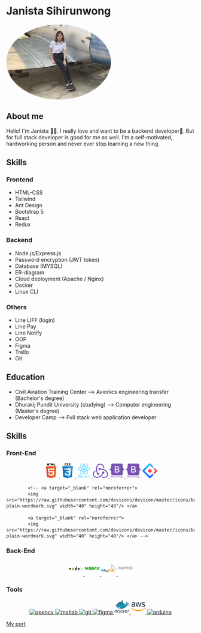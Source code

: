 # Janista Sihirunwong

<img src="https://github.com/Janistamail/Janistamail/blob/main/img/IMG_1072.jpg?raw=true" style="width: 280px; height: 200px; border-radius: 60%">

## About me

Hello! I'm Janista 🥰🌷. I really love and want to be a backend developer🌹. But for full stack developer is good for me as well. I'm a self-motivated, hardworking person and never ever stop learning a new thing.

## Skills

### Frontend

- HTML-CSS
- Tailwind
- Ant Design
- Bootstrap 5
- React
- Redux

### Backend

- Node.js/Express.js
- Password encryption (JWT token)
- Database (MYSQL)
- ER-diagram
- Cloud deployment (Apache / Nginx)
- Docker
- Linux CLI

### Others

- Line LIFF (login)
- Line Pay
- Line Notify
- OOP
- Figma
- Trello
- Git

## Education

- Civil Aviation Training Center --> Avionics engineering transfer (Bachelor's degree)
- Dhurakij Pundit University (studying) --> Computer engineering (Master's degree)
- Developer Camp --> Full stack web application developer

## Skills

### Front-End

<p align="center">
     <a href="https://www.w3.org/html/" target="_blank" rel="noreferrer"> 
            <img src="https://raw.githubusercontent.com/devicons/devicon/master/icons/html5/html5-original-wordmark.svg" alt="html5" width="40" height="40"/> </a>
    <a href="https://www.w3schools.com/css/" target="_blank" rel="noreferrer"> 
            <img src="https://raw.githubusercontent.com/devicons/devicon/master/icons/css3/css3-original-wordmark.svg" alt="css3" width="40" height="40"/> </a> 
     <a margin = "55px" href="https://reactjs.org/" target="_blank" rel="noreferrer"> 
                <img src="https://raw.githubusercontent.com/devicons/devicon/master/icons/react/react-original-wordmark.svg" alt="react" width="40" height="40"/> </a>  
    <a href="https://www.w3schools.com/cpp/" target="_blank" rel="noreferrer"> 
            <img src="https://github.com/devicons/devicon/blob/master/icons/redux/redux-original.svg" alt="cplusplus" width="40" height="40"/> </a> 
    <a href="https://getbootstrap.com" target="_blank" rel="noreferrer"> 
            <img src="https://raw.githubusercontent.com/devicons/devicon/master/icons/bootstrap/bootstrap-plain-wordmark.svg" alt="bootstrap" width="40" height="40"/> </a> 
    <a target="_blank" rel="noreferrer"> 
            <img src="https://raw.githubusercontent.com/devicons/devicon/master/icons/bootstrap/bootstrap-plain-wordmark.svg" width="40" height="40"/> </a>
    <a target="_blank" rel="noreferrer">
            <img src="./img/antd.png" width="40" height="40"/> </a>

            <!-- <a target="_blank" rel="noreferrer">
            <img src="https://raw.githubusercontent.com/devicons/devicon/master/icons/bootstrap/bootstrap-plain-wordmark.svg" width="40" height="40"/> </a>

            <a target="_blank" rel="noreferrer">
            <img src="https://raw.githubusercontent.com/devicons/devicon/master/icons/bootstrap/bootstrap-plain-wordmark.svg" width="40" height="40"/> </a> -->

</p>

### Back-End

<p align="center">
    <a href="https://nodejs.org" target="_blank" rel="noreferrer"> 
            <img src="https://raw.githubusercontent.com/devicons/devicon/master/icons/nodejs/nodejs-original-wordmark.svg" alt="nodejs" width="40" height="40"/> </a> 
    <a href="https://www.nginx.com" target="_blank" rel="noreferrer"> 
            <img src="https://raw.githubusercontent.com/devicons/devicon/master/icons/nginx/nginx-original.svg" alt="nginx" width="40" height="40"/> </a> 
    <a href="https://www.mysql.com/" target="_blank" rel="noreferrer"> 
            <img src="https://raw.githubusercontent.com/devicons/devicon/master/icons/mysql/mysql-original-wordmark.svg" alt="mysql" width="40" height="40"/> </a> 
    <a href="https://expressjs.com" target="_blank" rel="noreferrer"> 
            <img src="https://raw.githubusercontent.com/devicons/devicon/master/icons/express/express-original-wordmark.svg" alt="express" width="40" height="40"/> </a> 
      
</p>

### Tools

<p align="center">
    <a href="https://opencv.org/" target="_blank" rel="noreferrer"> 
            <img src="https://www.vectorlogo.zone/logos/opencv/opencv-icon.svg" alt="opencv" width="40" height="40"/> </a> 
    <a href="https://www.mathworks.com/" target="_blank" rel="noreferrer"> 
            <img src="https://upload.wikimedia.org/wikipedia/commons/2/21/Matlab_Logo.png" alt="matlab" width="40" height="40"/> </a> 
    <a href="https://git-scm.com/" target="_blank" rel="noreferrer"> 
            <img src="https://www.vectorlogo.zone/logos/git-scm/git-scm-icon.svg" alt="git" width="40" height="40"/> </a> 
    <a href="https://www.figma.com/" target="_blank" rel="noreferrer"> 
            <img src="https://www.vectorlogo.zone/logos/figma/figma-icon.svg" alt="figma" width="40" height="40"/> </a> 
    <a href="https://www.docker.com/" target="_blank" rel="noreferrer"> 
            <img src="https://raw.githubusercontent.com/devicons/devicon/master/icons/docker/docker-original-wordmark.svg" alt="docker" width="40" height="40"/> </a>
    <a href="https://aws.amazon.com" target="_blank" rel="noreferrer"> 
            <img src="https://raw.githubusercontent.com/devicons/devicon/master/icons/amazonwebservices/amazonwebservices-original-wordmark.svg" alt="aws" width="40" height="40"/> </a> 
     <a href="https://www.arduino.cc/" target="_blank" rel="noreferrer"> 
            <img src="https://cdn.worldvectorlogo.com/logos/arduino-1.svg" alt="arduino" width="40" height="40"/> </a> 
     
</p>

[My port](link)
